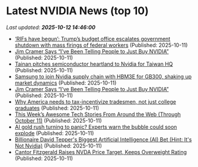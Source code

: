 # Latest NVIDIA News (top 10)
_Last updated: **2025-10-12 14:46:00**_

- [‘RIFs have begun’: Trump’s budget office escalates government shutdown with mass firings of federal workers](https://fortune.com/2025/10/11/mass-firings-federal-workers-government-shutdown-trump-vought/) (Published: 2025-10-11)
- [Jim Cramer Says “I’ve Been Telling People to Just Buy NVIDIA”](https://biztoc.com/x/b46256294b034521) (Published: 2025-10-11)
- [Tainan pitches semiconductor heartland to Nvidia for Taiwan HQ](https://www.digitimes.com/news/a20251009PD235/nvidia-taiwan-investment-taipei-government.html) (Published: 2025-10-11)
- [Samsung to join Nvidia supply chain with HBM3E for GB300, shaking up market dynamics](https://www.digitimes.com/news/a20251009PD238/nvidia-samsung-hbm3e-market-supply-chain.html) (Published: 2025-10-11)
- [Jim Cramer Says “I’ve Been Telling People to Just Buy NVIDIA”](https://finance.yahoo.com/news/jim-cramer-says-ve-telling-140316411.html) (Published: 2025-10-11)
- [Why America needs to tax-incentivize tradesmen, not just college graduates](https://www.foxnews.com/opinion/why-america-needs-tax-incentivize-tradesmen-not-just-college-graduates) (Published: 2025-10-11)
- [This Week’s Awesome Tech Stories From Around the Web (Through October 11)](https://singularityhub.com/2025/10/11/this-weeks-awesome-tech-stories-from-around-the-web-through-october-11/) (Published: 2025-10-11)
- [AI gold rush turning to panic? Experts warn the bubble could soon explode](https://economictimes.indiatimes.com/news/international/us/ai-gold-rush-turning-to-panic-experts-warn-the-bubble-could-soon-explode/articleshow/124479731.cms) (Published: 2025-10-11)
- [Billionaire David Tepper's Biggest Artificial Intelligence (AI) Bet (Hint: It's Not Nvidia)](https://biztoc.com/x/58eabe1e6a3f434e) (Published: 2025-10-11)
- [Cantor Fitzgerald Raises NVDA Price Target, Keeps Overweight Rating](https://biztoc.com/x/f941e977b2520e59) (Published: 2025-10-11)
